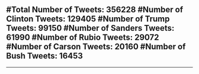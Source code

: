 #Total Number of Tweets: 356228 
#Number of Clinton Tweets: 129405
#Number of Trump Tweets: 99150
#Number of Sanders Tweets: 61990
#Number of Rubio Tweets: 29072
#Number of Carson Tweets: 20160
#Number of Bush Tweets: 16453
---
---
